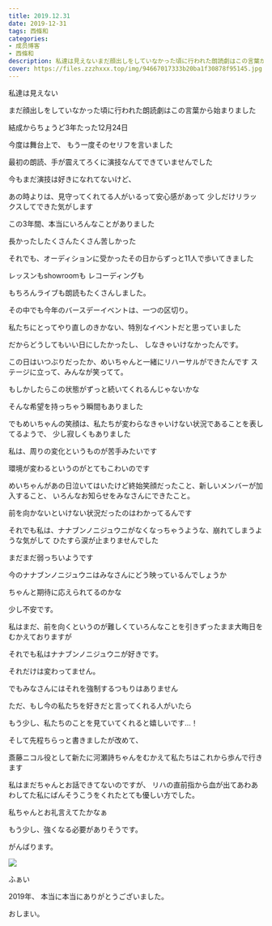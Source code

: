 ```yaml
---
title: 2019.12.31
date: 2019-12-31
tags: 西條和
categories: 
- 成员博客
- 西條和
description: 私達は見えないまだ顔出しをしていなかった頃に行われた朗読劇はこの言葉から始まりました...
cover: https://files.zzzhxxx.top/img/94667017333b20ba1f30878f95145.jpg 
---
```
















私達は見えない






















まだ顔出しをしていなかった頃に行われた朗読劇はこの言葉から始まりました


















結成からちょうど3年たった12月24日










今度は舞台上で、
もう一度そのセリフを言いました













最初の朗読、手が震えてろくに演技なんてできていませんでした









今もまだ演技は好きになれてないけど、

あの時よりは、見守ってくれてる人がいるって安心感があって
少しだけリラックスしてできた気がします

















この3年間、本当にいろんなことがありました


















長かったしたくさんたくさん苦しかった



















それでも、オーディションに受かったその日からずっと11人で歩いてきました










レッスンもshowroomも
レコーディングも








もちろんライブも朗読もたくさんしました。












その中でも今年のバースデーイベントは、一つの区切り。

私たちにとってやり直しのきかない、特別なイベントだと思っていました










だからどうしてもいい日にしたかったし、
しなきゃいけなかったんです。


















この日はいつぶりだったか、めいちゃんと一緒にリハーサルができたんです
ステージに立って、みんなが笑ってて。









もしかしたらこの状態がずっと続いてくれるんじゃないかな







そんな希望を持っちゃう瞬間もありました










でもめいちゃんの笑顔は、私たちが変わらなきゃいけない状況であることを表してるようで、
少し寂しくもありました


















私は、周りの変化というものが苦手みたいです












環境が変わるというのがとてもこわいのです











めいちゃんがあの日泣いてはいたけど終始笑顔だったこと、新しいメンバーが加入すること、
いろんなお知らせをみなさんにできたこと。











前を向かないといけない状況だったのはわかってるんです











それでも私は、ナナブンノニジュウニがなくなっちゃうような、崩れてしまうような気がして
ひたすら涙が止まりませんでした












まだまだ弱っちいようです

















今のナナブンノニジュウニはみなさんにどう映っているんでしょうか





ちゃんと期待に応えられてるのかな











少し不安です。

















私はまだ、前を向くというのが難しくていろんなことを引きずったまま大晦日をむかえておりますが

それでも私はナナブンノニジュウニが好きです。



それだけは変わってません。
















でもみなさんにはそれを強制するつもりはありません




ただ、もし今の私たちを好きだと言ってくれる人がいたら

もう少し、私たちのことを見ていてくれると嬉しいです…！



















そして先程ちらっと書きましたが改めて、


斎藤ニコル役として新たに河瀬詩ちゃんをむかえて私たちはこれから歩んで行きます














私はまだちゃんとお話できてないのですが、
リハの直前指から血が出てあわあわしてた私にばんそうこうをくれたとても優しい方でした。







私ちゃんとお礼言えてたかなぁ















もう少し、強くなる必要がありそうです。









がんばります。
















![](https://files.zzzhxxx.top/img/94667017333b20ba1f30878f95145.jpg)








ふぁい












2019年、
本当に本当にありがとうございました。



















おしまい。


